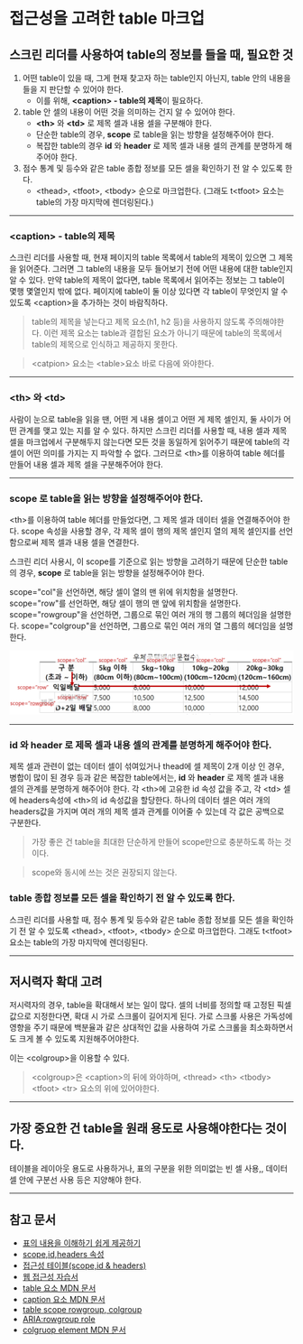 # 접근성을 고려한 table 마크업
## 스크린 리더를 사용하여 table의 정보를 들을 때, 필요한 것
1. 어떤 table이 있을 때, 그게 현재 찾고자 하는 table인지 아닌지, table 안의 내용을 들을 지 판단할 수 있어야 한다.
   + 이를 위해, **&lt;caption&gt; - table의 제목**이 필요하다.
2. table 안 셀의 내용이 어떤 것을 의미하는 건지 알 수 있어야 한다.
    + **&lt;th&gt;** 와 **&lt;td&gt;** 로 제목 셀과 내용 셀을 구분해야 한다.
    + 단순한 table의 경우, **scope** 로 table을 읽는 방향을 설정해주어야 한다.
    + 복잡한 table의 경우 **id** 와 **header** 로 제목 셀과 내용 셀의 관계를 분명하게 해주어야 한다.
3. 점수 통계 및 등수와 같은 table 종합 정보를 모든 셀을 확인하기 전 알 수 있도록 한다.
    + &lt;thead&gt;, &lt;tfoot&gt;, &lt;tbody&gt; 순으로 마크업한다. (그래도 t&lt;tfoot&gt; 요소는 table의 가장 마지막에 렌더링된다.)

---

### **&lt;caption&gt;** - table의 제목
스크린 리더를 사용할 때, 현재 페이지의 table 목록에서 table의 제목이 있으면 그 제목을 읽어준다. 그러면 그 table의 내용을 모두 들어보기 전에 어떤 내용에 대한 table인지 알 수 있다.
만약 table의 제목이 없다면, table 목록에서 읽어주는 정보는 그 table이 몇행 몇열인지 밖에 없다.
페이지에 table이 둘 이상 있다면  각 table이 무엇인지 알 수 있도록 &lt;caption&gt;을 추가하는 것이 바람직하다.
> table의 제목을 넣는다고 제목 요소(h1, h2 등)을 사용하지 않도록 주의해야한다. 이런 제목 요소는 table과 결합된 요소가 아니기 때문에 table의 목록에서 table의 제목으로 인식하고 제공하지 못한다.

> &lt;catpion&gt; 요소는 &lt;table&gt;요소 바로 다음에 와야한다.

---

### **&lt;th&gt;** 와 **&lt;td&gt;**
사람이 눈으로 table을 읽을 땐, 어떤 게 내용 셀이고 어떤 게 제목 셀인지, 둘 사이가 어떤 관계를 맺고 있는 지를 알 수 있다.
하지만 스크린 리더를 사용할 때, 내용 셀과 제목 셀을 마크업에서 구분해두지 않는다면 모든 것을 동일하게 읽어주기 때문에 table의 각 셀이 어떤 의미를 가지는 지 파악할 수 없다.
그러므로 &lt;th&gt;를 이용하여 table 헤더를 만들어 내용 셀과 제목 셀을 구분해주어야 한다.

---

### **scope** 로 table을 읽는 방향을 설정해주어야 한다.
&lt;th&gt;를 이용하여 table 헤더를 만들었다면, 그 제목 셀과 데이터 셀을 연결해주어야 한다.
scope 속성을 사용할 경우, 각 제목 셀이 행의 제목 셀인지 열의 제목 셀인지를 선언함으로써 제목 셀과 내용 셀을 연결한다.

스크린 리더 사용시, 이 scope를 기준으로 읽는 방향을 고려하기 때문에
단순한 table의 경우, **scope** 로 table을 읽는 방향을 설정해주어야 한다.

scope="col"을 선언하면, 해당 셀이 열의 맨 위에 위치함을 설명한다. scope="row"를 선언하면, 해당 셀이 행의 맨 앞에 위치함을 설명한다.
scope="rowgroup"을 선언하면, 그룹으로 묶인 여러 개의 행 그룹의 헤더임을 설명한다.
scope="colgroup"을 선언하면, 그룹으로 묶인 여러 개의 열 그룹의 헤더임을 설명한다. 

![da](./img/data_table1.png)

---

### **id** 와 **header** 로 제목 셀과 내용 셀의 관계를 분명하게 해주어야 한다.
제목 셀과 관련이 없는 데이터 셀이 섞여있거나 thead에 셀 제목이 2개 이상 인 경우, 병합이 많이 된 경우 등과 같은 복잡한 table에서는, **id** 와 **header** 로 제목 셀과 내용 셀의 관계를 분명하게 해주어야 한다.
각 &lt;th&gt;에 고유한 id 속성 값을 주고, 각 &lt;td&gt; 셀에 headers속성에 &lt;th&gt;의 id 속성값을 할당한다. 하나의 데이터 셀은 여러 개의 headers값을 가지며 여러 개의 제목 셀과 관계를 이어줄 수 있는데 각 값은 공백으로 구분한다.

> 가장 좋은 건 table을 최대한 단순하게 만들어 scope만으로 충분하도록 하는 것이다. 

> scope와 동시에 쓰는 것은 권장되지 않는다. 

### table 종합 정보를 모든 셀을 확인하기 전 알 수 있도록 한다.
스크린 리더를 사용할 때, 점수 통계 및 등수와 같은 table 종합 정보를 모든 셀을 확인하기 전 알 수 있도록 &lt;thead&gt;, &lt;tfoot&gt;, &lt;tbody&gt; 순으로 마크업한다. 그래도 t&lt;tfoot&gt; 요소는 table의 가장 마지막에 렌더링된다.

***

## 저시력자 확대 고려
저시력자의 경우, table을 확대해서 보는 일이 많다. 
셀의 너비를 정의할 때 고정된 픽셀값으로 지정한다면, 확대 시 가로 스크롤이 길어지게 된다.
가로 스크롤 사용은 가독성에 영향을 주기 때문에 백분율과 같은 상대적인 값을 사용하여 가로 스크롤을 최소화하면서도 크게 볼 수 있도록 지원해주어야한다.

이는 &lt;colgroup&gt;을 이용할 수 있다.

> &lt;colgroup&gt;은 &lt;caption&gt;의 뒤에 와야하며, &lt;thread&gt; &lt;th&gt; &lt;tbody&gt; &lt;tfoot&gt; &lt;tr&gt; 요소의 위에 있어야한다.

***

## 가장 중요한 건 table을 원래 용도로 사용해야한다는 것이다.
테이블을 레이아웃 용도로 사용하거나, 표의 구분을 위한 의미없는 빈 셀 사용,, 데이터 셀 안에 구분선 사용 등은 지양해야 한다.

***

## 참고 문서
+ [표의 내용을 이해하기 쉽게 제공하기](https://brunch.co.kr/@snclab/31)
+ [scope,id,headers 속성](https://seulbinim.github.io/WSA/table.html#thead-tbody-tfoot-%EC%9A%94%EC%86%8C)
+ [접근성 테이블(scope,id & headers)](https://webclub.tistory.com/264)
+ [웹 접근성 자습서](https://www.w3.org/WAI/tutorials/tables/)
+ [table 요소 MDN 문서](https://developer.mozilla.org/ko/docs/Web/HTML/Element/table)
+ [caption 요소 MDN 문서](https://developer.mozilla.org/ko/docs/Web/HTML/Element/caption)
+ [table scope rowgroup, colgroup](https://worker-k.tistory.com/entry/table-%ED%83%9C%EA%B7%B8-%EC%9B%B9-%EC%A0%91%EA%B7%BC%EC%84%B1-caption-scope-%EC%A4%91%EC%8B%AC%EC%9C%BC%EB%A1%9C)
+ [ARIA:rowgroup role](https://developer.mozilla.org/en-US/docs/Web/Accessibility/ARIA/Roles/Rowgroup_Role)
+ [colgruop element MDN 문서](https://developer.mozilla.org/ko/docs/Web/HTML/Element/colgroup)